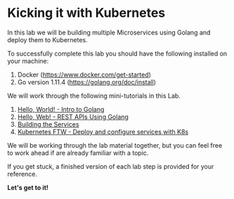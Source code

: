 # Kicking it with Kubernetes

In this lab we will be building multiple Microservices using Golang and deploy them to Kubernetes.

To successfully complete this lab you should have the following installed on your machine:
1. Docker  (https://www.docker.com/get-started)
2. Go version 1.11.4 (https://golang.org/doc/install)

We will work through the following mini-tutorials in this Lab.

1. [Hello, World! - Intro to Golang](helloworld)
2. [Hello, Web! - REST APIs Using Golang](helloweb)
3. [Building the Services](services)
4. [Kubernetes FTW - Deploy and configure services with K8s](5-hellok8s/README.md)

We will be working through the lab material together, but you can feel free to work ahead if are already familiar with a topic.

If you get stuck, a finished version of each lab step is provided for your reference.

<b>Let's get to it!</b>

